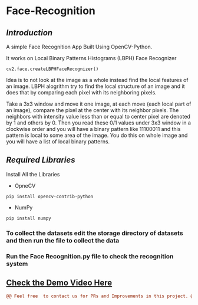 # Face-Recognition

## *Introduction*

A simple Face Recognition App Built Using OpenCV-Python.

It works on Local Binary Patterns Histograms (LBPH) Face Recognizer
```
cv2.face.createLBPHFaceRecognizer()

```
Idea is to not look at the image as a whole instead find the local features of an image. LBPH alogrithm try to find the local structure of an image and it does that by comparing each pixel with its neighboring pixels.

Take a 3x3 window and move it one image, at each move (each local part of an image), compare the pixel at the center with its neighbor pixels. The neighbors with intensity value less than or equal to center pixel are denoted by 1 and others by 0. Then you read these 0/1 values under 3x3 window in a clockwise order and you will have a binary pattern like 11100011 and this pattern is local to some area of the image. You do this on whole image and you will have a list of local binary patterns.

## *Required Libraries*

Install All the Libraries
- OpneCV
```
pip install opencv-contrib-python
```
- NumPy
```
pip install numpy
```

### To collect the datasets edit the storage directory of datasets and then run the file to collect the data

### Run the Face Recognition.py file to check the recognition system




## [Check the Demo Video Here](youtube.com)

```diff
@@ Feel free  to contact us for PRs and Improvements in this project. @@ 


